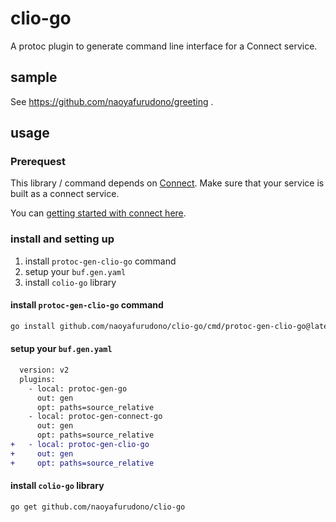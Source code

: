 # clio-go

A protoc plugin to generate command line interface for a Connect service.

## sample

See https://github.com/naoyafurudono/greeting .

## usage

### Prerequest

This library / command depends on [Connect](https://connectrpc.com/).
Make sure that your service is built as a connect service.

You can [getting started with connect here](https://connectrpc.com/docs/go/getting-started).

### install and setting up

1. install `protoc-gen-clio-go` command
1. setup your `buf.gen.yaml`
1. install `colio-go` library

#### install `protoc-gen-clio-go` command

```sh
go install github.com/naoyafurudono/clio-go/cmd/protoc-gen-clio-go@latest
```

#### setup your `buf.gen.yaml`

```diff
  version: v2
  plugins:
    - local: protoc-gen-go
      out: gen
      opt: paths=source_relative
    - local: protoc-gen-connect-go
      out: gen
      opt: paths=source_relative
+   - local: protoc-gen-clio-go
+     out: gen
+     opt: paths=source_relative
```

#### install `colio-go` library

```sh
go get github.com/naoyafurudono/clio-go
```
